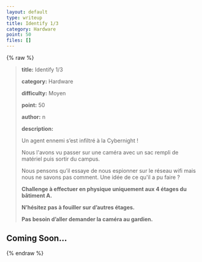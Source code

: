 ```yaml
---
layout: default
type: writeup
title: Identify 1/3
category: Hardware
point: 50
files: []
---
```


{% raw %}
> **title:** Identify 1/3
>
> **category:** Hardware
>
> **difficulty:** Moyen
>
> **point:** 50
>
> **author:** n
>
> **description:**
>
> Un agent ennemi s’est infiltré à la Cybernight !  
>
> Nous l'avons vu passer sur une caméra avec un sac rempli de matériel puis sortir du campus.     
>
> Nous pensons qu’il essaye de nous espionner sur le réseau wifi mais nous ne savons pas comment. Une idée de ce qu'il a pu faire ? 
>
> **Challenge à effectuer en physique uniquement aux 4 étages du bâtiment A.**  
>
> **N’hésitez pas à fouiller sur d’autres étages.**  
>
> **Pas besoin d’aller demander la caméra au gardien.**

## Coming Soon...

{% endraw %}
